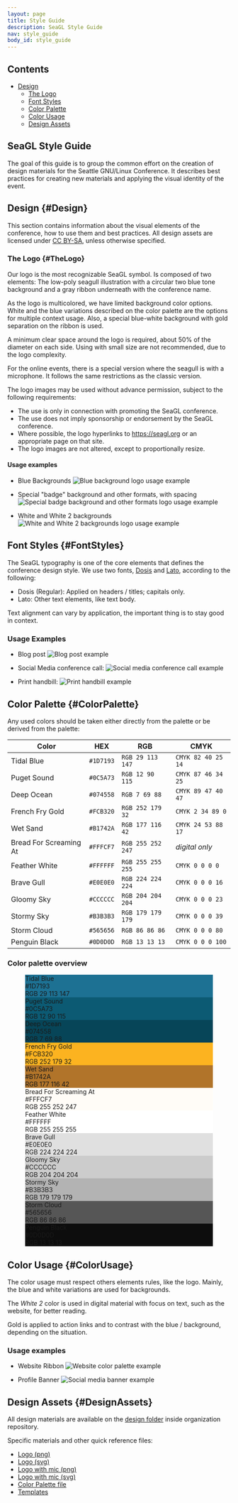 ```yaml
---
layout: page
title: Style Guide
description: SeaGL Style Guide
nav: style_guide
body_id: style_guide
---
```


<div class="row style-guide"><div class="col-md-4 col-md-push-8" markdown="1">

## Contents

- [Design](#Design)
	- [The Logo](#TheLogo)
	- [Font Styles](#FontStyles)
	- [Color Palette](#ColorPalette)
	- [Color Usage](#ColorUsage)
	- [Design Assets](#DesignAssets)

</div><div class="col-md-8 col-md-pull-4" markdown="1">

## SeaGL Style Guide

The goal of this guide is to group the common effort on the creation of design materials for the Seattle GNU/Linux Conference. It describes best practices for creating new materials and applying the visual identity of the event.

## Design {#Design}

This section contains information about the visual elements of the conference, how to use them and best practices. All design assets are licensed under [CC BY-SA](https://creativecommons.org/licenses/by-sa/4.0/), unless otherwise specified.

### The Logo {#TheLogo}

Our logo is the most recognizable SeaGL symbol. Is composed of two elements: The low-poly seagull illustration with a circular two blue tone background and a gray ribbon underneath with the conference name.

As the logo is multicolored, we have limited background color options. White and the blue variations described on the color palette are the options for multiple context usage. Also, a special blue-white background with gold separation on the ribbon is used.

A minimum clear space around the logo is required, about 50% of the diameter on each side. Using with small size are not recommended, due to the logo complexity.

For the online events, there is a special version where the seagull is with a microphone. It follows the same restrictions as the classic version.

The logo images may be used without advance permission, subject to the following requirements:

- The use is only in connection with promoting the SeaGL conference.
- The use does not imply sponsorship or endorsement by the SeaGL conference.
- Where possible, the logo hyperlinks to https://seagl.org or an appropriate page on that site.
- The logo images are not altered, except to proportionally resize.

#### Usage examples

- Blue Backgrounds
![Blue background logo usage example](/img/style_guide/logo_usage_example_1.png)

- Special "badge" background and other formats, with spacing
![Special badge background and other formats logo usage example](/img/style_guide/logo_usage_example_2.png)

- White and White 2 backgrounds
![White and White 2 backgrounds logo usage example](/img/style_guide/logo_usage_example_3.png)

## Font Styles {#FontStyles}

The SeaGL typography is one of the core elements that defines the conference design style. We use two fonts, [Dosis](https://github.com/impallari/Dosis) and [Lato](https://www.latofonts.com/), according to the following:

- Dosis (Regular): Applied on headers / titles; capitals only.
- Lato: Other text elements, like text body.

Text alignment can vary by application, the important thing is to stay good in context.

### Usage Examples

- Blog post
![Blog post example](/img/style_guide/blog_post_example.png)

- Social Media conference call:
![Social media conference call example](/img/style_guide/social_media_conference_call_example.png)

- Print handbill:
![Print handbill example](/img/style_guide/handbill_example.png)

## Color Palette {#ColorPalette}

Any used colors should be taken either directly from the palette or be derived from the palette:

| Color                                                                       | HEX       | RGB               | CMYK               |
|-----------------------------------------------------------------------------|-----------|-------------------|--------------------|
| <span class="swatch" style="color: #1D7193;"></span> Tidal Blue             | `#1D7193` | `RGB 29 113 147`  | `CMYK 82 40 25 14` |
| <span class="swatch" style="color: #0C5A73;"></span> Puget Sound            | `#0C5A73` | `RGB 12 90 115`   | `CMYK 87 46 34 25` |
| <span class="swatch" style="color: #074558;"></span> Deep Ocean             | `#074558` | `RGB 7 69 88`     | `CMYK 89 47 40 47` |
| <span class="swatch" style="color: #FCB320;"></span> French Fry Gold        | `#FCB320` | `RGB 252 179 32`  | `CMYK 2 34 89 0`   |
| <span class="swatch" style="color: #B1742A;"></span> Wet Sand               | `#B1742A` | `RGB 177 116 42`  | `CMYK 24 53 88 17` |
| <span class="swatch" style="color: #FFFCF7;"></span> Bread For Screaming At | `#FFFCF7` | `RGB 255 252 247` | _digital only_     |
| <span class="swatch" style="color: #FFFFFF;"></span> Feather White          | `#FFFFFF` | `RGB 255 255 255` | `CMYK 0 0 0 0`     |
| <span class="swatch" style="color: #E0E0E0;"></span> Brave Gull             | `#E0E0E0` | `RGB 224 224 224` | `CMYK 0 0 0 16`    |
| <span class="swatch" style="color: #CCCCCC;"></span> Gloomy Sky             | `#CCCCCC` | `RGB 204 204 204` | `CMYK 0 0 0 23`    |
| <span class="swatch" style="color: #B3B3B3;"></span> Stormy Sky             | `#B3B3B3` | `RGB 179 179 179` | `CMYK 0 0 0 39`    |
| <span class="swatch" style="color: #565656;"></span> Storm Cloud            | `#565656` | `RGB 86 86 86`    | `CMYK 0 0 0 80`    |
| <span class="swatch" style="color: #0D0D0D;"></span> Penguin Black          | `#0D0D0D` | `RGB 13 13 13`    | `CMYK 0 0 0 100`   |

### Color palette overview

<figure class="palette-overview">
  <div style="background-color: #1D7193;" class="dark">Tidal Blue<br>#1D7193<br>RGB 29 113 147</div>
  <div style="background-color: #0C5A73;" class="dark">Puget Sound<br>#0C5A73<br>RGB 12 90 115</div>
  <div style="background-color: #074558;" class="dark">Deep Ocean<br>#074558<br>RGB 7 69 88</div>
  <div style="background-color: #FCB320;" class="light">French Fry Gold<br>#FCB320<br>RGB 252 179 32</div>
  <div style="background-color: #B1742A;" class="dark">Wet Sand<br>#B1742A<br>RGB 177 116 42</div>
  <div style="background-color: #FFFCF7;" class="bordered light">Bread For Screaming At<br>#FFFCF7<br>RGB 255 252 247</div>
  <div style="background-color: #FFFFFF;" class="bordered light">Feather White<br>#FFFFFF<br>RGB 255 255 255</div>
  <div style="background-color: #E0E0E0;" class="light">Brave Gull<br>#E0E0E0<br>RGB 224 224 224</div>
  <div style="background-color: #CCCCCC;" class="light">Gloomy Sky<br>#CCCCCC<br>RGB 204 204 204</div>
  <div style="background-color: #B3B3B3;" class="light">Stormy Sky<br>#B3B3B3<br>RGB 179 179 179</div>
  <div style="background-color: #565656;" class="dark">Storm Cloud<br>#565656<br>RGB 86 86 86</div>
  <div style="background-color: #0D0D0D;" class="dark">Penguin Black<br>#0D0D0D<br>RGB 13 13 13</div>
</figure>

## Color Usage {#ColorUsage}

The color usage must respect others elements rules, like the logo. Mainly, the blue and white variations are used for backgrounds.

The *White 2* color is used in digital material with focus on text, such as the website, for better reading.

Gold is applied to action links and to contrast with the blue / background, depending on the situation.

### Usage examples

- Website Ribbon
![Website color palette example](/img/style_guide/website_ribbon_example.png)

- Profile Banner
![Social media banner example](/img/style_guide/social_media_banner_example.png)

## Design Assets {#DesignAssets}

All design materials are available on the [design folder](https://github.com/SeaGL/outreach/tree/main/design) inside organization repository.

Specific materials and other quick reference files:

- [Logo (png)](#)
- [Logo (svg)](https://github.com/SeaGL/outreach/blob/main/design/logo/seagl_logo.svg)
- [Logo with mic (png)](#)
- [Logo with mic (svg)](#)
- [Color Palette file](#)
- [Templates](#)

</div></div>
